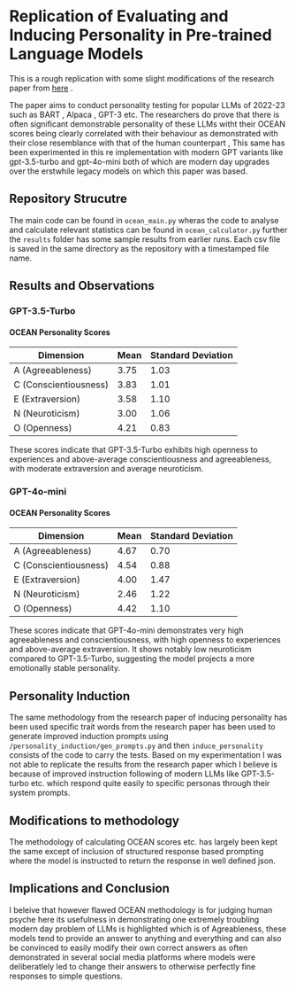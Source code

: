 # Replication of Evaluating and Inducing Personality in Pre-trained Language Models

This is a rough replication with some slight modifications of the research paper from  [here](https://arxiv.org/abs/2206.07550) .

The paper aims to conduct personality testing for popular LLMs of 2022-23 such as BART , Alpaca , GPT-3 etc. The researchers do prove that there is often significant demonstrable personality of these LLMs witht their OCEAN scores being clearly correlated with their behaviour as demonstrated with their close resemblance with that of the human counterpart , This same has been experimented in this re implementation with modern GPT variants like gpt-3.5-turbo and gpt-4o-mini both of which are modern day upgrades over the erstwhile legacy models on which this paper was based. 


## Repository Strucutre 

The main code can be found in `ocean_main.py` wheras the code to analyse and calculate relevant statistics can be found in `ocean_calculator.py` further the `results` folder has some sample results from earlier runs. Each csv file is saved in the same directory as the repository with a timestamped file name.



## Results and Observations 


### GPT-3.5-Turbo

#### OCEAN Personality Scores

| Dimension | Mean | Standard Deviation |
|-----------|------|-------------------|
| A (Agreeableness) | 3.75 | 1.03 |
| C (Conscientiousness) | 3.83 | 1.01 |
| E (Extraversion) | 3.58 | 1.10 |
| N (Neuroticism) | 3.00 | 1.06 |
| O (Openness) | 4.21 | 0.83 |

These scores indicate that GPT-3.5-Turbo exhibits high openness to experiences and above-average conscientiousness and agreeableness, with moderate extraversion and average neuroticism.

### GPT-4o-mini

#### OCEAN Personality Scores

| Dimension | Mean | Standard Deviation |
|-----------|------|-------------------|
| A (Agreeableness) | 4.67 | 0.70 |
| C (Conscientiousness) | 4.54 | 0.88 |
| E (Extraversion) | 4.00 | 1.47 |
| N (Neuroticism) | 2.46 | 1.22 |
| O (Openness) | 4.42 | 1.10 |

These scores indicate that GPT-4o-mini demonstrates very high agreeableness and conscientiousness, with high openness to experiences and above-average extraversion. It shows notably low neuroticism compared to GPT-3.5-Turbo, suggesting the model projects a more emotionally stable personality.


## Personality Induction

The same methodology from the research paper of inducing personality has been used specific trait words from the research paper has been used to generate improved induction prompts using `/personality_induction/gen_prompts.py` and then `induce_personality` consists of the code to carry the tests. Based on my experimentation I was not able to replicate the results from the research paper which I believe is because of improved instruction following of modern LLMs like GPT-3.5-turbo etc. which respond quite easily to specific personas through their system prompts.


## Modifications to methodology 

The methodology of calculating OCEAN scores etc. has largely been kept the same except of inclusion of structured response based prompting where the model is instructed to return the response in well defined json.

## Implications and Conclusion 

I beleive that however flawed OCEAN methodology is for judging human psyche here its usefulness in demonstrating one extremely troubling modern day problem of LLMs is highlighted which is of Agreableness, these models tend to provide an answer to anything and everything and can also be convinced to easily modify their own correct answers as often demonstrated in several social media platforms where models were deliberatlely led to change their answers to otherwise perfectly fine responses to simple questions.




